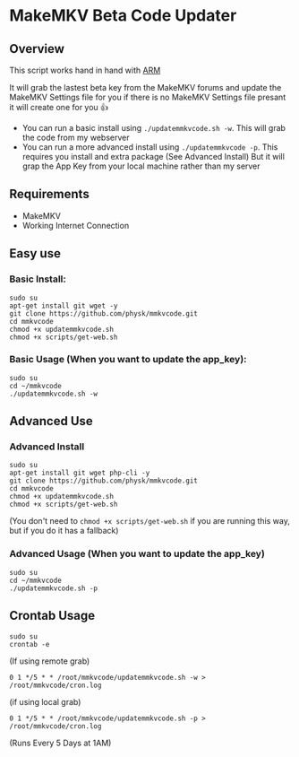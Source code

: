 # MakeMKV Beta Code Updater

## Overview
This script works hand in hand with [ARM](https://github.com/ahnooie/automatic-ripping-machine)

It will grab the lastest beta key from the MakeMKV forums and update the MakeMKV Settings file for you if there is no MakeMKV Settings file presant it will create one for you :+1:

* You can run a basic install using ```./updatemmkvcode.sh -w```. This will grab the code from my webserver
* You can run a more advanced install using ```./updatemmkvcode -p```. This requires you install and extra package (See Advanced Install) But it will grap the App Key from your local machine rather than my server

## Requirements
* MakeMKV
* Working Internet Connection

## Easy use
### Basic Install:
```
sudo su
apt-get install git wget -y
git clone https://github.com/physk/mmkvcode.git
cd mmkvcode
chmod +x updatemmkvcode.sh
chmod +x scripts/get-web.sh
```

### Basic Usage (When you want to update the app_key):
```
sudo su
cd ~/mmkvcode
./updatemmkvcode.sh -w
```

## Advanced Use

### Advanced Install
```
sudo su
apt-get install git wget php-cli -y
git clone https://github.com/physk/mmkvcode.git
cd mmkvcode
chmod +x updatemmkvcode.sh
chmod +x scripts/get-web.sh
```
(You don't need to ```chmod +x scripts/get-web.sh``` if you are running this way, but if you do it has a fallback)

### Advanced Usage (When you want to update the app_key)
```
sudo su
cd ~/mmkvcode
./updatemmkvcode.sh -p 
```

## Crontab Usage
```
sudo su
crontab -e
```

(If using remote grab)
```
0 1 */5 * * /root/mmkvcode/updatemmkvcode.sh -w > /root/mmkvcode/cron.log
```
(if using local grab)
```
0 1 */5 * * /root/mmkvcode/updatemmkvcode.sh -p > /root/mmkvcode/cron.log
```
(Runs Every 5 Days at 1AM)
